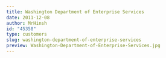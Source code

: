 ```yaml
---
title: Washington Department of Enterprise Services
date: 2011-12-08
author: MrHinsh
id: "45358"
type: customers
slug: washington-department-of-enterprise-services
preview: Washington-Department-of-Enterprise-Services.jpg
---
```

